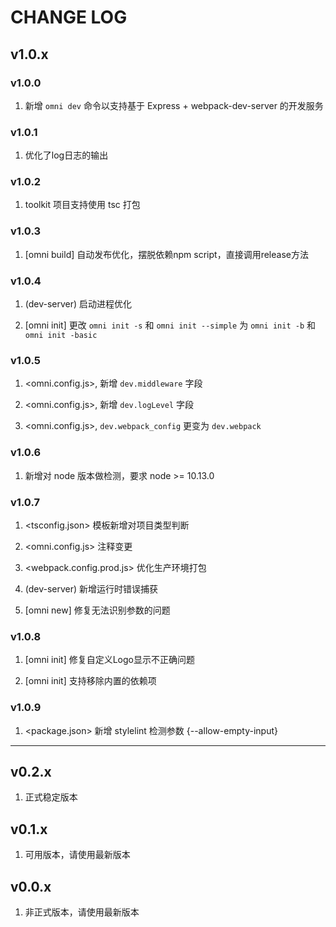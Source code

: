 # CHANGE LOG

## v1.0.x
### v1.0.0
1. 新增 `omni dev` 命令以支持基于 Express + webpack-dev-server 的开发服务

### v1.0.1
1. 优化了log日志的输出

### v1.0.2
1. toolkit 项目支持使用 tsc 打包

### v1.0.3
1. [omni build] 自动发布优化，摆脱依赖npm script，直接调用release方法

### v1.0.4
1. (dev-server) 启动进程优化

2. [omni init] 更改 `omni init -s` 和 `omni init --simple` 为 `omni init -b` 和 `omni init -basic`

### v1.0.5
1. <omni.config.js>, 新增 `dev.middleware` 字段

2. <omni.config.js>, 新增 `dev.logLevel` 字段

3. <omni.config.js>, `dev.webpack_config` 更变为 `dev.webpack`

### v1.0.6
1. 新增对 node 版本做检测，要求 node >= 10.13.0

### v1.0.7
1. <tsconfig.json> 模板新增对项目类型判断

2. <omni.config.js> 注释变更

3. <webpack.config.prod.js> 优化生产环境打包

4. (dev-server) 新增运行时错误捕获

5. [omni new] 修复无法识别参数的问题

### v1.0.8
1. [omni init] 修复自定义Logo显示不正确问题

2. [omni init] 支持移除内置的依赖项

### v1.0.9
1. <package.json> 新增 stylelint 检测参数 {--allow-empty-input}

---

## v0.2.x
1. 正式稳定版本

## v0.1.x
1. 可用版本，请使用最新版本

## v0.0.x
1. 非正式版本，请使用最新版本